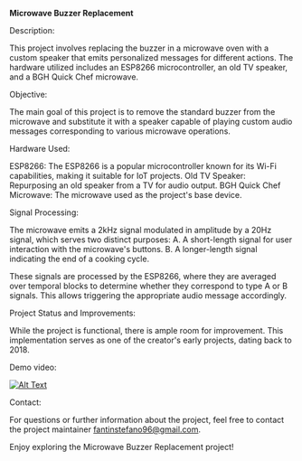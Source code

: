 **Microwave Buzzer Replacement**

Description:

This project involves replacing the buzzer in a microwave oven with a custom speaker that emits personalized messages for different actions. The hardware utilized includes an ESP8266 microcontroller, an old TV speaker, and a BGH Quick Chef microwave.

Objective:

The main goal of this project is to remove the standard buzzer from the microwave and substitute it with a speaker capable of playing custom audio messages corresponding to various microwave operations.

Hardware Used:

ESP8266: The ESP8266 is a popular microcontroller known for its Wi-Fi capabilities, making it suitable for IoT projects.
Old TV Speaker: Repurposing an old speaker from a TV for audio output.
BGH Quick Chef Microwave: The microwave used as the project's base device.

Signal Processing:

The microwave emits a 2kHz signal modulated in amplitude by a 20Hz signal, which serves two distinct purposes:
A. A short-length signal for user interaction with the microwave's buttons.
B. A longer-length signal indicating the end of a cooking cycle.

These signals are processed by the ESP8266, where they are averaged over temporal blocks to determine whether they correspond to type A or B signals. This allows triggering the appropriate audio message accordingly.

Project Status and Improvements:

While the project is functional, there is ample room for improvement. This implementation serves as one of the creator's early projects, dating back to 2018.

Demo video:

[![Alt Text](http://img.youtube.com/vi/1X3EEnkKixM/0.jpg)](http://www.youtube.com/watch?v=1X3EEnkKixM)


Contact:

For questions or further information about the project, feel free to contact the project maintainer fantinstefano96@gmail.com.

Enjoy exploring the Microwave Buzzer Replacement project!
